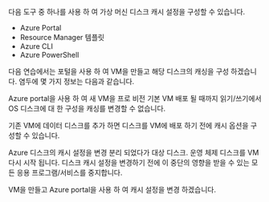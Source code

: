 다음 도구 중 하나를 사용 하 여 가상 머신 디스크 캐시 설정을 구성할 수 있습니다.

- Azure Portal
- Resource Manager 템플릿
- Azure CLI
- Azure PowerShell

다음 연습에서는 포털을 사용 하 여 VM을 만들고 해당 디스크의 캐싱을 구성 하겠습니다. 염두에 몇 가지 정보는 다음과 같습니다.

Azure portal을 사용 하 여 새 VM을 프로 비전 기본 VM 배포 될 때까지 읽기/쓰기에서 OS 디스크에 대 한 구성을 캐싱를 변경할 수 없습니다.

기존 VM에 데이터 디스크를 추가 하면 디스크를 VM에 배포 하기 전에 캐시 옵션을 구성할 수 있습니다.

Azure 디스크의 캐시 설정을 변경 분리 되었다가 대상 디스크. 운영 체제 디스크를 VM 다시 시작 됩니다. 디스크 캐시 설정을 변경하기 전에 이 중단의 영향을 받을 수 있는 모든 응용 프로그램/서비스를 중지합니다.

VM을 만들고 Azure portal을 사용 하 여 캐시 설정을 변경 하겠습니다.

